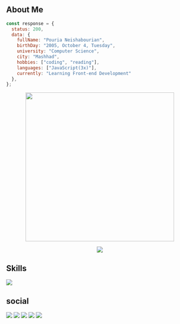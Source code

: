 ## About Me


```javascript
const response = {
  status: 200,
  data: {
    fullName: "Pouria Neishabourian",
    birthDay: "2005, October 4, Tuesday",
    university: "Computer Science",
    city: "Mashhad",
    hobbies: ["coding", "reading"],
    languages: ["JavaScript(3x)"],
    currently: "Learning Front-end Development"
  },
};
```

<p align="center">
  <img src="https://camo.githubusercontent.com/32f8c02627301a5b66691d277231cf1c4dff95398b1f44d0520eac5a1d6d1391/68747470733a2f2f6d65646961342e67697068792e636f6d2f6d656469612f336b50446d6f5764427051504e68436e55472f67697068792e676966" width="400px" />
</p>
<p align ="center">
  <a>
  <img src="https://visitcount.itsvg.in/api?id=poriNSH&label=Profile%20Views&color=12&icon=1&pretty=true" />
</a>
</p>

<h2>Skills</h2>
<p>
  <a>
    <img src="https://skillicons.dev/icons?i=js,html,css,tailwind,sass,less,git,github,postman,figma,xd,wordpress,vscode" />
  </a>
</p>
<h2>social</h2>
<a style="display: inline;">
    <img src="https://img.shields.io/badge/Instagram-E4405F?style=flat&logo=Instagram&logoColor=white" />
</a>
<a style="display: inline;">
    <img src="https://img.shields.io/badge/Telegram-0088cc?style=flat&logo=Telegram&logoColor=white" />
</a>
<a style="display: inline;">
    <img src="https://img.shields.io/badge/WhatsApp-25D366?style=flat&logo=WhatsApp&logoColor=white" />
</a>
<a style="display: inline;">
    <img src="https://img.shields.io/badge/Email-D14836?style=flat&logo=Gmail&logoColor=white" />
</a>
<a style="display: inline;">
    <img src="https://img.shields.io/badge/Website-0078D4?style=flat&logo=Globe&logoColor=white" />
</a>
